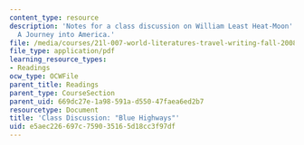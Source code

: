```yaml
---
content_type: resource
description: 'Notes for a class discussion on William Least Heat-Moon''s Blue Highways:
  A Journey into America.'
file: /media/courses/21l-007-world-literatures-travel-writing-fall-2008/e5aec226697c759035165d18cc3f97df_thoughts.pdf
file_type: application/pdf
learning_resource_types:
- Readings
ocw_type: OCWFile
parent_title: Readings
parent_type: CourseSection
parent_uid: 669dc27e-1a98-591a-d550-47faea6ed2b7
resourcetype: Document
title: 'Class Discussion: "Blue Highways"'
uid: e5aec226-697c-7590-3516-5d18cc3f97df
---
```

